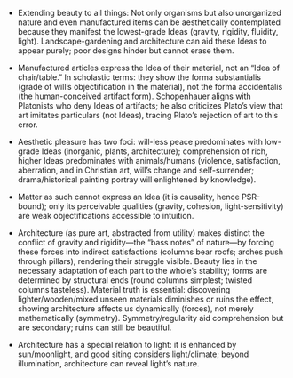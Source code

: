 - Extending beauty to all things: Not only organisms but also unorganized nature and even manufactured items can be aesthetically contemplated because they manifest the lowest-grade Ideas (gravity, rigidity, fluidity, light). Landscape-gardening and architecture can aid these Ideas to appear purely; poor designs hinder but cannot erase them.

- Manufactured articles express the Idea of their material, not an “Idea of chair/table.” In scholastic terms: they show the forma substantialis (grade of will’s objectification in the material), not the forma accidentalis (the human-conceived artifact form). Schopenhauer aligns with Platonists who deny Ideas of artifacts; he also criticizes Plato’s view that art imitates particulars (not Ideas), tracing Plato’s rejection of art to this error.

- Aesthetic pleasure has two foci: will-less peace predominates with low-grade Ideas (inorganic, plants, architecture); comprehension of rich, higher Ideas predominates with animals/humans (violence, satisfaction, aberration, and in Christian art, will’s change and self-surrender; drama/historical painting portray will enlightened by knowledge).

- Matter as such cannot express an Idea (it is causality, hence PSR-bound); only its perceivable qualities (gravity, cohesion, light-sensitivity) are weak objectifications accessible to intuition.

- Architecture (as pure art, abstracted from utility) makes distinct the conflict of gravity and rigidity—the “bass notes” of nature—by forcing these forces into indirect satisfactions (columns bear roofs; arches push through pillars), rendering their struggle visible. Beauty lies in the necessary adaptation of each part to the whole’s stability; forms are determined by structural ends (round columns simplest; twisted columns tasteless). Material truth is essential: discovering lighter/wooden/mixed unseen materials diminishes or ruins the effect, showing architecture affects us dynamically (forces), not merely mathematically (symmetry). Symmetry/regularity aid comprehension but are secondary; ruins can still be beautiful.

- Architecture has a special relation to light: it is enhanced by sun/moonlight, and good siting considers light/climate; beyond illumination, architecture can reveal light’s nature.